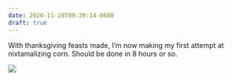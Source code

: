 ```yaml
---
date: 2020-11-28T09:39:14-0600
draft: true
---
```




With thanksgiving feasts made, I’m now making my first attempt at nixtamalizing corn. Should be done in 8 hours or so.

![](/images/2020/b5c484cd6d.jpg)



